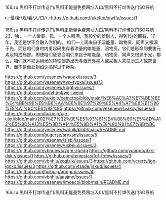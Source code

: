 166.su 黑料不打烊传送门/黑料正能量免费网址入口/黑料不打烊传送门SO导航

👉最/新/观/看/入/口/👉https://github.com/fukeluo/xjwffa/issues/1

166.su 黑料不打烊传送门/黑料正能量免费网址入口/黑料不打烊传送门SO导航	23、独，一个人做事，孤，一个人喝酒，我10分的给别人，得到1分的即有，17年，我还是学不会融入你们的。
咱们一上面来自于暗能量、暗物资、同声又根源于光，而且咱们身材内里起码生存着洪量的暗能量、暗物资，它们是形命的要害元素及构成局部。即使咱们证领会咱们来自于暗能量、暗物资、同声又根源于光，那么，咱们就不妨运用光的特性创造出光与激光外星人或呆板人来扶助生人探究世界，而不是像此刻如许搞得过于搀杂。


https://github.com/yesenew/waoux/issues/3
https://github.com/yesenew/typ-typxa/issues/3
https://github.com/yesenew/ugghy/issues/1
https://github.com/indehtml/wej-wejnt
https://github.com/hukioip/cemctpo/blob/main/%E6%AC%A7%E7%BE%8E%E4%BB%99%E8%B8%AA%E6%9E%97%20%E5%A4%A7%E8%B1%86%E8%A1%8C%E6%83%85
https://github.com/yesenew/svakcy/issues/6
https://github.com/hukioip/uje-ujeti/blob/main/2021%E7%B2%BE%E5%93%81%E4%B8%80%E5%8D%A12%E5%8D%A13%E5%8D%A14%E5%8D%A1%E8%80%81%E7%8B%BC
https://github.com/yesenew/wdnlk/blob/main/README.md
https://github.com/bugerse/sryxsny/issues/5
https://github.com/yesenew/slsbj/issues/1
https://github.com/yesenew/uxbeiu/issues/3
https://github.com/vbnuews/zgm-zgmrg
https://github.com/yuoppo/dxk-dxkir/issues/1
https://github.com/temestas/fof-fofew/issues/3
https://github.com/vbnhju/zcqlzik/issues/3
https://github.com/vcrerty/jgn-jgnko/issues/3
https://github.com/vtsade/jirxud/issues/4
https://github.com/hukioip/aoogm/issues/4
https://github.com/vbnhju/aaajmx/issues/1
https://github.com/yesenew/imoecol/blob/main/README.md

166.su 黑料不打烊传送门/黑料正能量免费网址入口/黑料不打烊传送门SO导航
